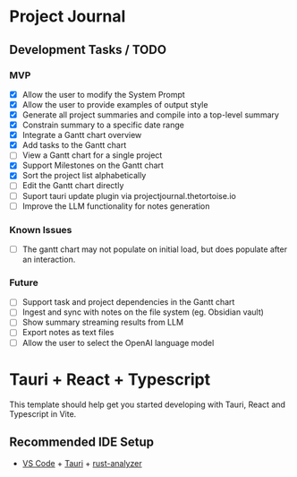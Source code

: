 # Project Journal
## Development Tasks / TODO
### MVP
- [x] Allow the user to modify the System Prompt
- [x] Allow the user to provide examples of output style
- [x] Generate all project summaries and compile into a top-level summary
- [x] Constrain summary to a specific date range
- [x] Integrate a Gantt chart overview
- [x] Add tasks to the Gantt chart
- [ ] View a Gantt chart for a single project
- [x] Support Milestones on the Gantt chart
- [x] Sort the project list alphabetically
- [ ] Edit the Gantt chart directly
- [ ] Suport tauri update plugin via projectjournal.thetortoise.io
- [ ] Improve the LLM functionality for notes generation
### Known Issues
- [ ] The gantt chart may not populate on initial load, but does populate after an interaction.
### Future
- [ ] Support task and project dependencies in the Gantt chart
- [ ] Ingest and sync with notes on the file system (eg. Obsidian vault)
- [ ] Show summary streaming results from LLM
- [ ] Export notes as text files
- [ ] Allow the user to select the OpenAI language model

# Tauri + React + Typescript

This template should help get you started developing with Tauri, React and Typescript in Vite.

## Recommended IDE Setup

- [VS Code](https://code.visualstudio.com/) + [Tauri](https://marketplace.visualstudio.com/items?itemName=tauri-apps.tauri-vscode) + [rust-analyzer](https://marketplace.visualstudio.com/items?itemName=rust-lang.rust-analyzer)
